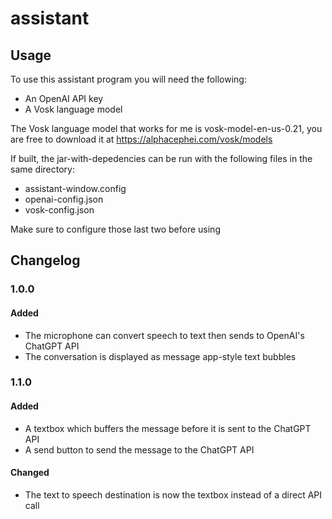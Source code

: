 # assistant  

## Usage
To use this assistant program you will need the following:
- An OpenAI API key
- A Vosk language model

The Vosk language model that works for me is vosk-model-en-us-0.21, you are free to download it at https://alphacephei.com/vosk/models

If built, the jar-with-depedencies can be run with the following files in the same directory:
- assistant-window.config
- openai-config.json
- vosk-config.json

Make sure to configure those last two before using

## Changelog

### 1.0.0
#### Added
- The microphone can convert speech to text then sends to OpenAI's ChatGPT API
- The conversation is displayed as message app-style text bubbles  

### 1.1.0
#### Added
- A textbox which buffers the message before it is sent to the ChatGPT API
- A send button to send the message to the ChatGPT API
#### Changed
- The text to speech destination is now the textbox instead of a direct API call
